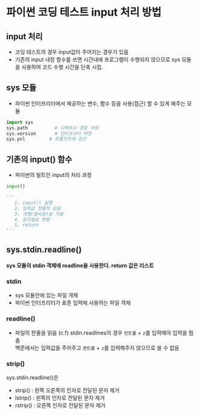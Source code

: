 # 파이썬 코딩 테스트 input 처리 방법

## input 처리

- 코딩 테스트의 경우 input값이 주어지는 경우가 있음
- 기존의 input 내장 함수를 쓰면 시간내에 프로그램이 수행되지 않으므로
  sys 모듈을 사용하여 코드 수행 시간을 단축 시킴.

## sys 모듈

- 파이썬 인터프리터에서 제공하는 변수, 함수 등을 사용(접근) 할 수 있게 해주는 모듈

```python
import sys
sys.path          # 디렉토리 경로 저장
sys.version       # 인터프리터 버전
sys.psl         # 프롬프트에 접근
```

## 기존의 input() 함수

- 파이썬의 빌트인 input의 처리 과정

```python
input()

'''
   1. input() 실행
   2. 입력값 한줄씩 읽음
   3. 개행(줄바꿈)을 지움
   4. 문자열로 변환
   5. return
'''
```

## sys.stdin.readline()

#### sys 모듈의 stdin 객체에 readline을 사용한다. return 값은 리스트

### stdin

- sys 모듈안에 있는 파일 개체
- 파이썬 인터프리터가 표준 입력에 사용하는 파일 객체

### readline()

- 파일의 한줄을 읽음
  (c.f) stdin.readlines의 경우 `컨트롤` + `z`를 입력해야 입력을 멈춤  
  백준에서는 입력값을 주어주고 `켠트롤` + `z`를 입력해주지 않으므로 쓸 수 없음

### strip()

sys.stdin.readline()은

- strip() : 왼쪽 오른쪽의 인자로 전달된 문자 제거
- lstrip() : 왼쪽의 인자로 전달된 문자 제거
- rstrip() : 오른쪽 인자로 전달된 문자 제거
